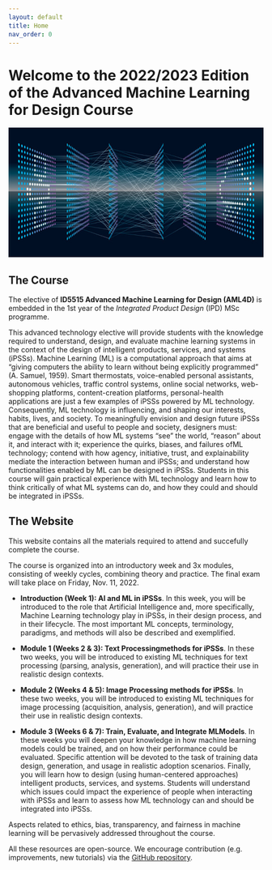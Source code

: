 ```yaml
---
layout: default
title: Home
nav_order: 0
---
```


# Welcome to the 2022/2023 Edition of the Advanced Machine Learning for Design Course

<p align="center">
  <img src="/assets/images/aml4d_home.jpg" />
</p>

## The Course

The elective of **ID5515 Advanced Machine Learning for Design (AML4D)** is embedded in the 1st
year of the *Integrated Product Design* (IPD) MSc programme.

This advanced technology elective will provide students with the knowledge required to
understand, design, and evaluate machine learning systems in the context of the design of
intelligent products, services, and systems (iPSSs). Machine Learning (ML) is a computational
approach that aims at “giving computers the ability to learn without being explicitly
programmed” (A. Samuel, 1959). Smart thermostats, voice-enabled personal assistants,
autonomous vehicles, traffic control systems, online social networks, web-shopping platforms,
content-creation platforms, personal-health applications are just a few examples of
iPSSs powered by ML technology. Consequently, ML technology is influencing, and shaping
our interests, habits, lives, and society. To meaningfully envision and design future
iPSSs that are beneficial and useful to people and society, designers must: engage with the
details of how ML systems “see” the world, “reason” about it, and interact with it; experience
the quirks, biases, and failures ofML technology; contend with how agency, initiative,
trust, and explainability mediate the interaction between human and iPSSs; and understand
how functionalities enabled by ML can be designed in iPSSs. Students in this course
will gain practical experience with ML technology and learn how to think critically of what
ML systems can do, and how they could and should be integrated in iPSSs.

## The Website

This website contains all the materials required to attend and succefully complete the course. 

The course is organized into an introductory week and 3x modules, consisting of weekly cycles, combining theory and practice. The final exam will take place on Friday, Nov. 11,
2022.

- **Introduction (Week 1): AI and ML in iPSSs**. In this week, you will be introduced to the role that Artificial Intelligence and, more specifically,
Machine Learning technology play in iPSSs, in their design process, and in their lifecycle.
The most important ML concepts, terminology, paradigms, and methods will also be
described and exemplified.

- **Module 1 (Weeks 2 & 3): Text Processingmethods for iPSSs**. In these two weeks, you will be introduced to existing ML techniques for text processing
(parsing, analysis, generation), and will practice their use in realistic design contexts.

- **Module 2 (Weeks 4 & 5): Image Processing methods for iPSSs**.
In these two weeks, you will be introduced to existing ML techniques for image processing
(acquisition, analysis, generation), and will practice their use in realistic design contexts.

- **Module 3 (Weeks 6 & 7): Train, Evaluate, and Integrate MLModels**.
In these weeks you will deepen your knowledge in how machine learning models could
be trained, and on how their performance could be evaluated. Specific attention will be
devoted to the task of training data design, generation, and usage in realistic adoption scenarios.
Finally, you will learn how to design (using human-centered approaches) intelligent
products, services, and systems. Students will understand which issues could impact the
experience of people when interacting with iPSSs and learn to assess how ML technology
can and should be integrated into iPSSs.

Aspects related to ethics, bias, transparency, and fairness in machine learning will be pervasively addressed throughout the course.  

All these resources are open-source. We encourage contribution (e.g. improvements, new tutorials) via the [GitHub repository](https://github.com/aml4design/aml4design.github.io).


